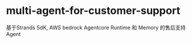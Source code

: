 # multi-agent-for-customer-support
基于Strands SdK, AWS bedrock Agentcore Runtime 和 Memory 的售后支持Agent
